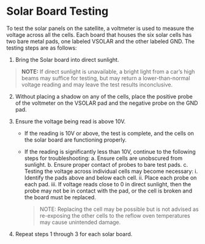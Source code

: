 # Solar Board Testing

To test the solar panels on the satellite, a voltmeter is used to measure the voltage across all the cells. Each board that houses the six solar cells has two bare metal pads, one labeled VSOLAR and the other labeled GND. The testing steps are as follows:

1. Bring the Solar board into direct sunlight.

>**NOTE:** If direct sunlight is unavailable, a bright light from a car’s high beams may suffice for testing, but may return a lower-than-normal voltage reading and may leave the test results inconclusive.

2. Without placing a shadow on any of the cells, place the positive probe of the voltmeter on the VSOLAR pad and the negative probe on the GND pad.

3. Ensure the voltage being read is above 10V.
    - If the reading is 10V or above, the test is complete, and the cells on the solar board are functioning properly.
    - If the reading is significantly less than 10V, continue to the following steps for troubleshooting:
        a. Ensure cells are unobscured from sunlight.
        b. Ensure proper contact of probes to bare test pads.
        c. Testing the voltage across individual cells may become necessary:
            i. Identify the pads above and below each cell.
            ii. Place each probe on each pad.
            iii. If voltage reads close to 0 in direct sunlight, then the probe may not be in contact with the pad, or the cell is broken and the board must be replaced. 
       
       
        > NOTE: Replacing the cell may be possible but is not advised as re-exposing the other cells to the reflow oven temperatures may cause unintended damage.

4. Repeat steps 1 through 3 for each solar board.